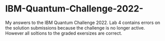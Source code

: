 # IBM-Quantum-Challenge-2022-
My answers to the IBM Quantum Challenge 2022. Lab 4 contains errors on the solution submissions because the challenge is no longer active. However all soltions to the graded exersizes are correct. 

